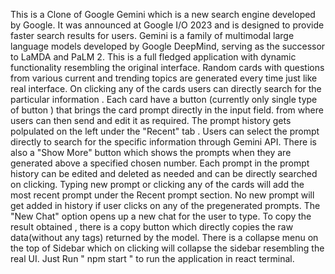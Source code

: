 This is a Clone of Google Gemini which is a new search engine developed by Google. It was announced at Google I/O 2023 and is designed to provide faster search results for users. Gemini is a family of multimodal large language models developed by Google DeepMind, serving as the successor to LaMDA and PaLM 2.
This is a full fledged application with dynamic functionality resembling the original interface. 
Random cards with questions from various current and trending topics are generated every time just like real interface. On clicking any of the cards users can directly search for the particular information . Each card have a button (currently only single type of button ) that brings the card prompt directly in the input field.
from where users can then  send and edit it as required.
The prompt history gets polpulated on the left under the "Recent" tab . Users can select the prompt directly to search for the specific information through Gemini API. There is also a "Show More" button which shows the prompts when they are generated above a specified chosen number. Each prompt in the prompt history can be edited and deleted as needed and can be directly searched on clicking.
Typing new prompt or clicking any of the cards will add the most recent prompt under the Recent prompt section. No new prompt will get added in history if user clicks on any of the pregenerated prompts.
The "New Chat" option opens up a new chat for the user to type.
To copy the result obtained ,  there is a copy button which directly copies the raw data(without any tags) returned by the model.
There is a collapse menu on the top of Sidebar which on clicking will collapse the sidebar resembling the real UI.
Just Run " npm start " to run the application in react terminal.
